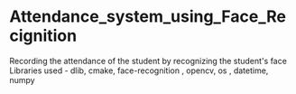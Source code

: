 # Attendance_system_using_Face_Recignition
Recording the attendance of the student by recognizing the student's face Libraries used - dlib, cmake, face-recognition , opencv, os , datetime, numpy
